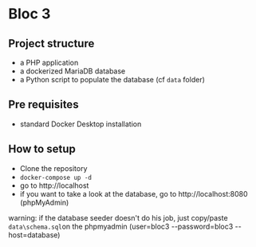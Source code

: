# Bloc 3

## Project structure

- a PHP application
- a dockerized MariaDB database
- a Python script to populate the database (cf `data` folder)

## Pre requisites

- standard Docker Desktop installation

## How to setup

- Clone the repository
- `docker-compose up -d`
- go to http://localhost
- if you want to take a look at the database, go to http://localhost:8080 (phpMyAdmin)

warning: if the database seeder doesn't do his job, just copy/paste `data\schema.sql`on the phpmyadmin (user=bloc3 --password=bloc3 --host=database)
